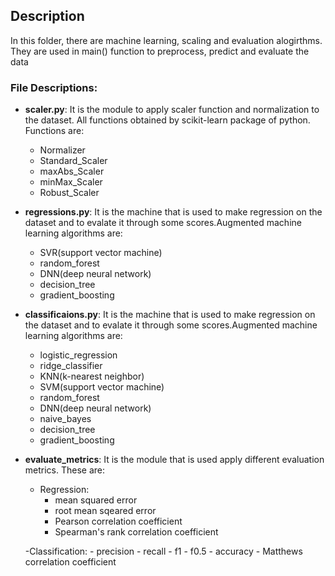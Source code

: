## Description

In this folder, there are machine learning, scaling and evaluation alogirthms. They are used in main() function to preprocess, predict and evaluate the data

### File Descriptions:

- **scaler.py**: It is the module to apply scaler function and normalization to the dataset. All functions obtained by scikit-learn package of python. Functions are:
	- Normalizer
	- Standard_Scaler
	- maxAbs_Scaler
	- minMax_Scaler
	- Robust_Scaler
- **regressions.py**: It is the machine that is used to make regression on the dataset and to evalate it through some scores.Augmented machine learning algorithms are:
	- SVR(support vector machine)
	- random_forest
	-  DNN(deep neural network)
	- decision_tree
	- gradient_boosting
- **classificaions.py**:  It is the machine that is used to make regression on the dataset and to evalate it through some scores.Augmented machine learning algorithms are:
	- logistic_regression
	- ridge_classifier
	- KNN(k-nearest neighbor)
	- SVM(support vector machine)
	- random_forest
	- DNN(deep neural network)
	- naive_bayes
	- decision_tree
	- gradient_boosting
- **evaluate_metrics**: It is the module that is used apply different evaluation metrics. These are:
	- Regression:
		- mean squared error
		- root mean sqeared error
		- Pearson correlation coefficient
		- Spearman's rank correlation coefficient

	-Classification:
		- precision
		- recall
		- f1
		- f0.5
		- accuracy
		- Matthews correlation coefficient


